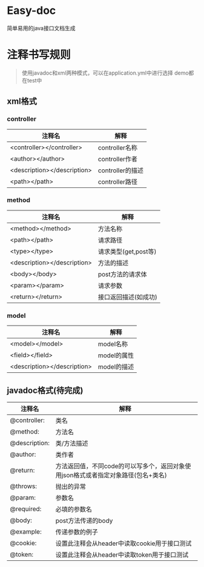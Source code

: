 # Easy-doc
简单易用的java接口文档生成

# 注释书写规则
> 使用javadoc和xml两种模式，可以在application.yml中进行选择
> demo都在test中
## xml格式
### controller
注释名 | 解释
--- | ---
\<controller>\</controller> | controller名称
\<author>\</author> | controller作者
\<description>\</description> | controller的描述
\<path>\</path> | controller路径
### method
注释名 | 解释
--- | ---
\<method>\</method> | 方法名称
\<path>\</path> | 请求路径
\<type>\</type> | 请求类型(get,post等)
\<description>\</description> | 方法的描述
\<body>\</body> | post方法的请求体
\<param>\</param> | 请求参数
\<return>\</return> | 接口返回描述(如<code0>成功</code0>)
### model
注释名 | 解释
--- | ---
\<model>\</model> | model名称
\<field>\</field> | model的属性
\<description>\</description> | model的描述


## javadoc格式(待完成)
注释名 | 解释
--- | ---
@controller: | 类名
@method: | 方法名   
@description: | 类/方法描述
@author: | 类作者
@return: | 方法返回值，不同code的可以写多个，返回对象使用json格式或者指定对象路径(包名+类名)
@throws: | 抛出的异常
@param: | 参数名
@required: | 必填的参数名
@body: | post方法传递的body 
@example: | 传递参数的例子
@cookie: | 设置此注释会从header中读取cookie用于接口测试
@token: | 设置此注释会从header中读取token用于接口测试
